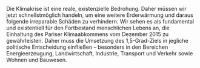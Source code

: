 Die Klimakrise ist eine reale, existenzielle Bedrohung. Daher müssen wir jetzt schnellstmöglich handeln, um eine weitere Erderwärmung und daraus folgende irreparable Schäden zu verhindern. Wir sehen es als fundamental und existentiell für den Fortbestand menschlichen Lebens an, die Einhaltung des Pariser Klimaabkommens vom Dezember 2015 zu gewährleisten. Daher muss die Umsetzung des 1,5-Grad-Ziels in jegliche politische Entscheidung einfließen – besonders in den Bereichen Energieerzeugung, Landwirtschaft, Industrie, Transport und Verkehr sowie Wohnen und Bauwesen.
